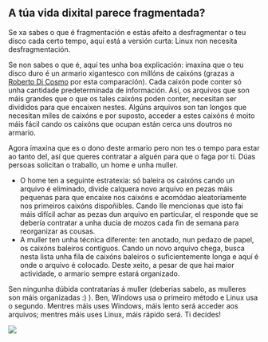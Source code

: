 

<div id="corps">

<h2>A túa vida dixital parece fragmentada?</h2>

Se xa sabes o que é fragmentación e estás afeito a desfragmentar o teu disco cada certo tempo, aquí está a versión curta: Linux non necesita desfragmentación.

Se non sabes o que é, aquí tes unha boa explicación: imaxina que o teu disco duro é un armario xigantesco con millóns de caixóns (grazas a <a href="http://www.pps.jussieu.fr/~dicosmo/">Roberto 
Di Cosmo</a> por esta comparación). Cada caixón pode conter só unha cantidade predeterminada de información. Así, os arquivos que son máis grandes que o que os tales caixóns poden conter, necesitan ser divididos para que encaixen nestes. Algúns arquivos son tan longos que necesitan miles de caixóns e por suposto, acceder a estes caixóns é moito máis fácil cando os caixóns que ocupan están cerca uns doutros no armario.

Agora imaxina que es o dono deste armario pero non tes o tempo para estar ao tanto del, así que queres contratar a alguén para que o faga por ti. Dúas persoas solicitan o traballo, un home e unha muller.

<ul>

<li>O home ten a seguinte estratexia: só baleira os caixóns cando un arquivo é eliminado, divide calquera novo arquivo en pezas máis pequenas para que encaixe nos caixóns e acomódao aleatoriamente nos primeiros caixóns dispoñibles. Cando lle mencionas que isto fai máis difícil achar as pezas dun arquivo en particular, el responde que se debería contratar a unha ducia de mozos cada fin de semana para reorganizar as cousas.</li>

<li>A muller ten unha técnica diferente: ten anotado, nun pedazo de papel, os caixóns baleiros contiguos. Cando un novo arquivo chega, busca nesta lista unha fila de caixóns baleiros o suficientemente longa e aquí é onde o arquivo é colocado. Deste xeito, a pesar de que hai maior actividade, o armario sempre estará organizado.</li>

</ul>

Sen ningunha dúbida contratarías á muller (deberías sabelo, as mulleres son máis organizadas :) ). Ben, Windows usa o primeiro método e Linux usa o segundo. Mentres máis uses Windows, máis lento será acceder aos arquivos; mentres máis uses Linux, máis rápido será.
Ti decides!

<img src="Images/defragment.png" />

</div>


